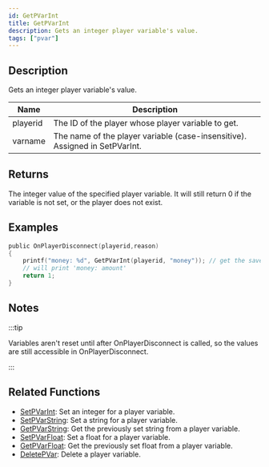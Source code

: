 ```yaml
---
id: GetPVarInt
title: GetPVarInt
description: Gets an integer player variable's value.
tags: ["pvar"]
---
```


## Description

Gets an integer player variable's value.

| Name     | Description                                                                 |
| -------- | --------------------------------------------------------------------------- |
| playerid | The ID of the player whose player variable to get.                          |
| varname  | The name of the player variable (case-insensitive). Assigned in SetPVarInt. |

## Returns

The integer value of the specified player variable. It will still return 0 if the variable is not set, or the player does not exist.

## Examples

```c
public OnPlayerDisconnect(playerid,reason)
{
    printf("money: %d", GetPVarInt(playerid, "money")); // get the saved value ('money')
    // will print 'money: amount'
    return 1;
}
```

## Notes

:::tip

Variables aren't reset until after OnPlayerDisconnect is called, so the values are still accessible in OnPlayerDisconnect.

:::

## Related Functions

- [SetPVarInt](functions/SetPVarInt.md): Set an integer for a player variable.
- [SetPVarString](functions/SetPVarString.md): Set a string for a player variable.
- [GetPVarString](functions/GetPVarString.md): Get the previously set string from a player variable.
- [SetPVarFloat](functions/SetPVarFloat.md): Set a float for a player variable.
- [GetPVarFloat](functions/GetPVarFloat.md): Get the previously set float from a player variable.
- [DeletePVar](functions/DeletePVar.md): Delete a player variable.
